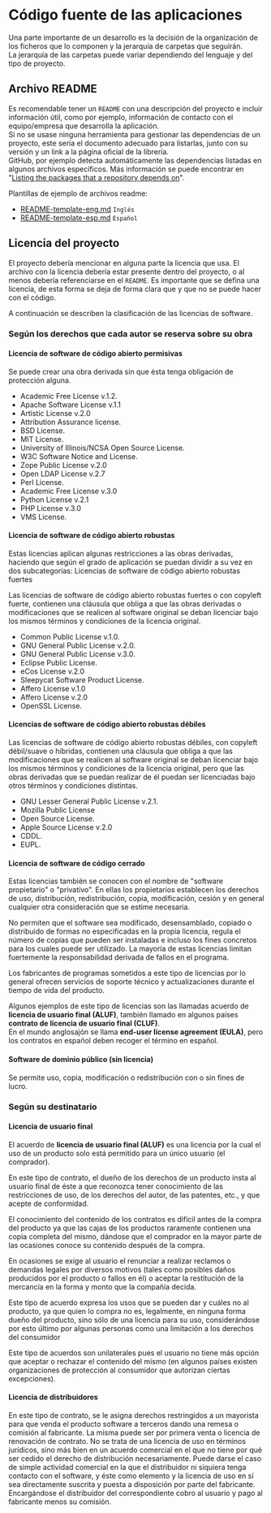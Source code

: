 
# Código fuente de las aplicaciones

Una parte importante de un desarrollo es la decisión de la organización de los ficheros que lo componen y la jerarquía de carpetas que seguirán.  
La jerarquía de las carpetas puede variar dependiendo del lenguaje y del tipo de proyecto.  

## Archivo README

Es recomendable tener un `README` con una descripción del proyecto e incluir información útil, como por ejemplo, información de contacto con el equipo/empresa que desarrolla la aplicación.  
Si no se usase ninguna herramienta para gestionar las dependencias de un proyecto, este sería el documento adecuado para listarlas, junto con su versión y un link a la página oficial de la librería.  
GitHub, por ejemplo detecta automáticamente las dependencias listadas en algunos archivos específicos. Más información se puede encontrar en "[Listing the packages that a repository depends on](https://help.github.com/en/articles/listing-the-packages-that-a-repository-depends-on)".

Plantillas de ejemplo de archivos readme:

- [README-template-eng.md](README-template-eng.md) <small><kbd>Inglés</kbd></small>
- [README-template-esp.md](README-template-esp.md) <small><kbd>Español</kbd></small>

## Licencia del proyecto

El proyecto debería mencionar en alguna parte la licencia que usa. El archivo con la licencia debería estar presente dentro del proyecto, o al menos debería referenciarse en el `README`. Es importante que se defina una licencia, de esta forma se deja de forma clara que y que no se puede hacer con el código.

A continuación se describen la clasificación de las licencias de software.

### Según los derechos que cada autor se reserva sobre su obra

#### Licencia de software de código abierto permisivas

Se puede crear una obra derivada sin que ésta tenga obligación de protección alguna.

- Academic Free License v.1.2.
- Apache Software License v.1.1
- Artistic License v.2.0
- Attribution Assurance license.
- BSD License.
- MIT License.
- University of Illinois/NCSA Open Source License.
- W3C Software Notice and License.
- Zope Public License v.2.0
- Open LDAP License v.2.7
- Perl License.
- Academic Free License v.3.0
- Python License v.2.1
- PHP License v.3.0
- VMS License.

#### Licencia de software de código abierto robustas

Estas licencias aplican algunas restricciones a las obras derivadas, haciendo que según el grado de aplicación se puedan dividir a su vez en dos subcategorías:
Licencias de software de código abierto robustas fuertes

Las licencias de software de código abierto robustas fuertes o con copyleft fuerte, contienen una cláusula que obliga a que las obras derivadas o modificaciones que se realicen al software original se deban licenciar bajo los mismos términos y condiciones de la licencia original.

- Common Public License v.1.0.
- GNU General Public License v.2.0.
- GNU General Public License v.3.0.
- Eclipse Public License.
- eCos License v.2.0
- Sleepycat Software Product License.
- Affero License v.1.0
- Affero License v.2.0
- OpenSSL License.

#### Licencias de software de código abierto robustas débiles

Las licencias de software de código abierto robustas débiles, con copyleft débil/suave o híbridas, contienen una cláusula que obliga a que las modificaciones que se realicen al software original se deban licenciar bajo los mismos términos y condiciones de la licencia original, pero que las obras derivadas que se puedan realizar de él puedan ser licenciadas bajo otros términos y condiciones distintas.

- GNU Lesser General Public License v.2.1.
- Mozilla Public License
- Open Source License.
- Apple Source License v.2.0
- CDDL.
- EUPL.

#### Licencia de software de código cerrado

Estas licencias también se conocen con el nombre de "software propietario" o "privativo". En ellas los propietarios establecen los derechos de uso, distribución, redistribución, copia, modificación, cesión y en general cualquier otra consideración que se estime necesaria.

No permiten que el software sea modificado, desensamblado, copiado o distribuido de formas no especificadas en la propia licencia, regula el número de copias que pueden ser instaladas e incluso los fines concretos para los cuales puede ser utilizado. La mayoría de estas licencias limitan fuertemente la responsabilidad derivada de fallos en el programa.

Los fabricantes de programas sometidos a este tipo de licencias por lo general ofrecen servicios de soporte técnico y actualizaciones durante el tiempo de vida del producto.

Algunos ejemplos de este tipo de licencias son las llamadas acuerdo de **licencia de usuario final (ALUF)**, también llamado en algunos países **contrato de licencia de usuario final (CLUF)**.  
En el mundo anglosajón se llama **end-user license agreement (EULA)**, pero los contratos en español deben recoger el término en español.

#### Software de dominio público (sin licencia)

Se permite uso, copia, modificación o redistribución con o sin fines de lucro.

### Según su destinatario

#### Licencia de usuario final

El acuerdo de **licencia de usuario final (ALUF)** es una licencia por la cual el uso de un producto solo está permitido para un único usuario (el comprador).

En este tipo de contrato, el dueño de los derechos de un producto insta al usuario final de éste a que reconozca tener conocimiento de las restricciones de uso, de los derechos del autor, de las patentes, etc., y que acepte de conformidad.

El conocimiento del contenido de los contratos es difícil antes de la compra del producto ya que las cajas de los productos raramente contienen una copia completa del mismo, dándose que el comprador en la mayor parte de las ocasiones conoce su contenido después de la compra.

En ocasiones se exige al usuario el renunciar a realizar reclamos o demandas legales por diversos motivos (tales como posibles daños producidos por el producto o fallos en él) o aceptar la restitución de la mercancía en la forma y monto que la compañía decida.

Este tipo de acuerdo expresa los usos que se pueden dar y cuáles no al producto, ya que quien lo compra no es, legalmente, en ninguna forma dueño del producto, sino sólo de una licencia para su uso, considerándose por esto último por algunas personas como una limitación a los derechos del consumidor

Este tipo de acuerdos son unilaterales pues el usuario no tiene más opción que aceptar o rechazar el contenido del mismo (en algunos países existen organizaciones de protección al consumidor que autorizan ciertas excepciones).

#### Licencia de distribuidores

En este tipo de contrato, se le asigna derechos restringidos a un mayorista para que venda el producto software a terceros dando una remesa o comisión al fabricante.
La misma puede ser por primera venta o licencia de renovación de contrato. No se trata de una licencia de uso en términos jurídicos, sino más bien en un acuerdo comercial en el que no tiene por qué ser cedido el derecho de distribución necesariamente. Puede darse el caso de simple actividad comercial en la que el distribuidor ni siquiera tenga contacto con el software, y éste como elemento y la licencia de uso en sí sea directamente suscrita y puesta a disposición por parte del fabricante. Encargándose el distribuidor del correspondiente cobro al usuario y pago al fabricante menos su comisión.
